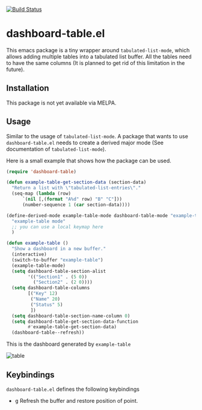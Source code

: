 [![Build Status](https://github.com/thisch/dashboard-table.el/workflows/CI/badge.svg)](https://github.com/thisch/dashboard-table.el/actions)

dashboard-table.el
==================

This emacs package is a tiny wrapper around `tabulated-list-mode`, which
allows adding multiple tables into a tabulated list buffer. All the tables
need to have the same columns (It is planned to get rid of this limitation
in the future).

## Installation

This package is not yet available via MELPA.

## Usage

Similar to the usage of `tabulated-list-mode`. A package that wants to use
`dashboard-table.el` needs to create a derived major mode (See documentation
of `tabulated-list-mode`).

Here is a small example that shows how the package can be used.

```el
(require 'dashboard-table)

(defun example-table-get-section-data (section-data)
  "Return a list with \"tabulated-list-entries\"."
  (seq-map (lambda (row)
      `(nil [,(format "A%d" row) "B" "C"]))
      (number-sequence 1 (car section-data))))

(define-derived-mode example-table-mode dashboard-table-mode "example-table"
  "example-table mode"
  ;; you can use a local keymap here
  )

(defun example-table ()
  "Show a dashboard in a new buffer."
  (interactive)
  (switch-to-buffer "example-table")
  (example-table-mode)
  (setq dashboard-table-section-alist
        '(("Section1" . (5 0))
          ("Section2" . (2 0))))
  (setq dashboard-table-columns
        [("Key" 12)
         ("Name" 20)
         ("Status" 5)
         ])
  (setq dashboard-table-section-name-column 0)
  (setq dashboard-table-get-section-data-function
        #'example-table-get-section-data)
  (dashboard-table--refresh))
```

This is the dashboard generated by `example-table`

![table](https://user-images.githubusercontent.com/206581/147606417-414f7478-89c0-4c1e-a124-7dfc868f7529.png)

## Keybindings

`dashboard-table.el` defines the following keybindings

* <kbd>g</kbd> Refresh the buffer and restore position of point.
